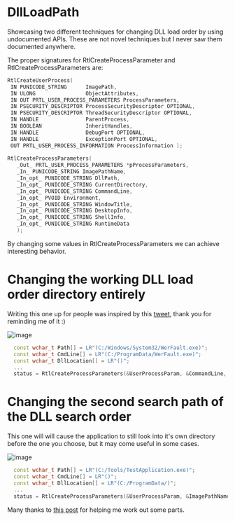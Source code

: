 # DllLoadPath

Showcasing two different techniques for changing DLL load order by using undocumented APIs.
These are not novel techniques but I never saw them documented anywhere.

 The proper signatures for RtlCreateProcessParameter and RtlCreateProcessParameters are:
 
 ```cpp
RtlCreateUserProcess(
  IN PUNICODE_STRING      ImagePath,
  IN ULONG                ObjectAttributes,
  IN OUT PRTL_USER_PROCESS_PARAMETERS ProcessParameters,
  IN PSECURITY_DESCRIPTOR ProcessSecurityDescriptor OPTIONAL,
  IN PSECURITY_DESCRIPTOR ThreadSecurityDescriptor OPTIONAL,
  IN HANDLE               ParentProcess,
  IN BOOLEAN              InheritHandles,
  IN HANDLE               DebugPort OPTIONAL,
  IN HANDLE               ExceptionPort OPTIONAL,
  OUT PRTL_USER_PROCESS_INFORMATION ProcessInformation );
  
RtlCreateProcessParameters(
    _Out_ PRTL_USER_PROCESS_PARAMETERS *pProcessParameters,
    _In_ PUNICODE_STRING ImagePathName,
    _In_opt_ PUNICODE_STRING DllPath,
    _In_opt_ PUNICODE_STRING CurrentDirectory,
    _In_opt_ PUNICODE_STRING CommandLine,
    _In_opt_ PVOID Environment,
    _In_opt_ PUNICODE_STRING WindowTitle,
    _In_opt_ PUNICODE_STRING DesktopInfo,
    _In_opt_ PUNICODE_STRING ShellInfo,
    _In_opt_ PUNICODE_STRING RuntimeData
    );
  ```
  
By changing some values in RtlCreateProcessParameters we can achieve interesting behavior.

# Changing the working DLL load order directory entirely

Writing this one up for people was inspired by this [tweet](https://twitter.com/Octoberfest73/status/1642165975805050881), thank you for reminding me of it :)

![image](https://user-images.githubusercontent.com/74931194/230739781-bef31578-3812-44f1-944f-e757d1697454.png)

```cpp
  const wchar_t Path[] = LR"(C:/Windows/System32/WerFault.exe)";
  const wchar_t CmdLine[] = LR"(C:/ProgramData/WerFault.exe)";
  const wchar_t DllLocation[] = LR"()";
  ...
  status = RtlCreateProcessParameters(&UserProcessParam, &CommandLine, &CommandLine, NULL, &CommandLine, NULL, NULL, NULL, NULL, NULL);
```

# Changing the second search path of the DLL search order

This one will will cause the application to still look into it's own directory before the one you choose, but it may come useful in some cases.

![image](https://user-images.githubusercontent.com/74931194/230739994-c927101d-aa32-4eba-b0a9-91f19ce86afa.png)

```cpp
  const wchar_t Path[] = LR"(C:/Tools/TestApplication.exe)";
  const wchar_t CmdLine[] = LR"()";
  const wchar_t DllLocation[] = LR"(C:/ProgramData/)";
  ...
  status = RtlCreateProcessParameters(&UserProcessParam, &ImagePathName, &DllPath, NULL, &CommandLine, NULL, NULL, NULL, NULL, NULL);
 ```
 
Many thanks to [this post](http://www.rohitab.com/discuss/topic/41379-running-native-applications-with-rtlcreateuserprocess/) for helping me work out some parts.

